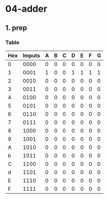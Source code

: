 # 04-adder

## 1. prep

### Table

Hex|Imputs|A|B|C|D|E|F|G|
-|-|-|-|-|-|-|-|-|
0|0000|0|0|0|0|0|0|0|
1|0001|1|0|0|1|1|1|1|
2|0010|0|0|0|0|0|0|0|
3|0011|0|0|0|0|0|0|0|
4|0100|0|0|0|0|0|0|0|
5|0101|0|0|0|0|0|0|0|
6|0110|0|0|0|0|0|0|0|
7|0111|0|0|0|0|0|0|0|
8|1000|0|0|0|0|0|0|0|
9|1001|0|0|0|0|0|0|0|
A|1010|0|0|0|0|0|0|0|
b|1011|0|0|0|0|0|0|0|
C|1100|0|0|0|0|0|0|0|
d|1101|0|0|0|0|0|0|0|
E|1110|0|0|0|0|0|0|0|
F|1111|0|0|0|0|0|0|0|
